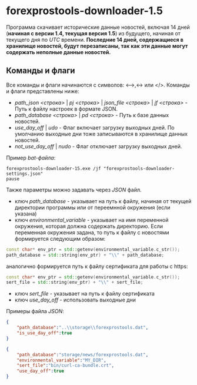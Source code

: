 # forexprostools-downloader-1.5

Программа скачивает исторические данные новостей, включая 14 дней (**начиная с версии 1.4, текущая версия 1.5**) из будущего, начиная от текущего дня по *UTC* времени. 
**Последние 14 дней, содержащиеся в хранилище новостей, будут перезаписаны, так как эти данные могут содержать неполные данные новостей.**

## Команды и флаги

Все команды и флаги начинаются с символов: <-->,<-> или </>. 
Команды и флаги представлены ниже:

* *path_json <строка>* | *pj <строка>* | *json_file <строка>* | *jf <строка>* - Путь к файлу настроек в формате JSON.
* *path_database <строка>* | *pd <строка>* - Путь к базе данных новостей.
* *use_day_off* | *udo* - Флаг включает загрузку выходных дней. По умолчанию выходные дни тоже записываются в хранилище данных новостей.
* *not_use_day_off* | *nudo* - Флаг отключает загрузку выходных дней. 

Пример *bat-файла*:

```
forexprostools-downloader-15.exe /jf "forexprostools-downloader-settings.json"
pause
```

Также параметры можно задавать через *JSON* файл.

* ключ *path_database* - указывает на путь к файлу, начиная от текущей директории программы или от переемнной окружения (если указана)
* ключ *environmental_variable* - указывает на имя переменной окружения, которая должна содержать директорию. 
Если переменная окружения задана, то путь к файлу с новостями формируется следующим образом:

```C++
const char* env_ptr = std::getenv(environmental_variable.c_str());
path_database = std::string(env_ptr) + "\\" + path_database;
```

аналогично формируется путь к файлу сертификата для работы с https:

```C++
const char* env_ptr = std::getenv(environmental_variable.c_str());
sert_file = std::string(env_ptr) + "\\" + sert_file;
```

* ключ *sert_file* - указывает на путь к файлу сертификата
* ключ *use_day_off* - использовать выходные дни

Примеры файла *JSON*:

```json
{
	"path_database":"..\\storage\\forexprostools.dat",
	"is_use_day_off":true
}
```

```json
{
	"path_database":"storage/news/forexprostools.dat",
	"environmental_variable":"MY_DIR",
	"sert_file":"bin/curl-ca-bundle.crt",
	"use_day_off":true
}
```